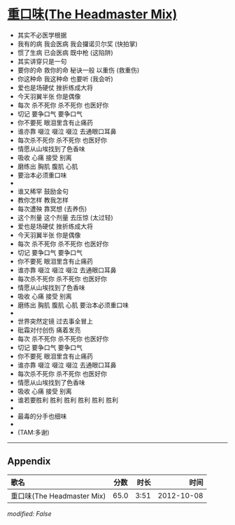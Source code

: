 # [重口味(The Headmaster Mix)](https://music.163.com/song?id=28828531)

* 其实不必医学根据
* 我有的病 我会医病 我会攞诺贝尔奖 (快拍掌)
* 惯了生病 已会医病 既中枪 (这陷阱)
* 其实讲穿只是一句
* 要你的命 救你的命 秘诀一般 以重伤 (救重伤)
* 你这种命 我这种命 也要听 (我会听)
* 爱也是场硬仗 挫折练成大将
* 今天羽翼半张 你是偶像
* 每次 杀不死你 杀不死你 也医好你
* 切记 要争口气 要争口气
* 你不要死 眼泪里含有止痛药
* 谁亦靠 啜泣 啜泣 啜泣 去通眼口耳鼻
* 每次杀不死你 杀不死你 也医好你
* 情愿从山埃找到了色香味
* 吸收 心痛 接受 别离
* 磨练出 胸肌 腹肌 心肌
* 要治本必须重口味
* 
* 谁又稀罕 鼓励金句
* 教你怎样 教我怎样
* 每次遭殃 靠冥想 (去养伤)
* 这个剂量 这个剂量 去压惊 (太过轻)
* 爱也是场硬仗 挫折练成大将
* 今天羽翼半张 你是偶像
* 每次 杀不死你 杀不死你 也医好你
* 切记 要争口气 要争口气
* 你不要死 眼泪里含有止痛药
* 谁亦靠 啜泣 啜泣 啜泣 去通眼口耳鼻
* 每次杀不死你 杀不死你 也医好你
* 情愿从山埃找到了色香味
* 吸收 心痛 接受 别离
* 磨练出 胸肌 腹肌 心肌 要治本必须重口味
* 
* 世界突然定镜 过去事全冒上
* 砒霜对付创伤 痛着发亮
* 每次 杀不死你 杀不死你 也医好你
* 切记 要争口气 要争口气
* 你不要死 眼泪里含有止痛药
* 谁亦靠 啜泣 啜泣 啜泣 去通眼口耳鼻
* 每次杀不死你 杀不死你 也医好你
* 情愿从山埃找到了色香味
* 吸收 心痛 接受 别离
* 谁若要胜利 胜利 胜利 胜利 胜利 胜利
* 
* 最毒的分手也细味
* 
* (TAM:多谢)


---

## Appendix

|歌名|分数|时长|时间|
|:---|:---:|---:|---:|
|重口味(The Headmaster Mix)|65.0|3:51|2012-10-08

*modified: False*
